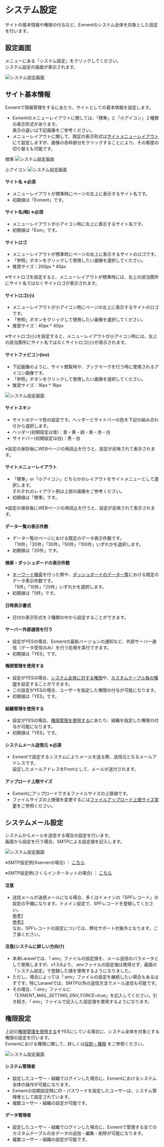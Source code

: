 # システム設定
サイトの基本情報や権限の付与など、Exmentのシステム全体を対象とした設定を行います。  




## 設定画面
メニューにある「システム設定」をクリックしてください。  
システム設定の画面が表示されます。  

![システム設定画面](img/system_setting/system_setting_access.png)  



## サイト基本情報
Exmentで情報管理をするにあたり、サイトとしての基本情報を設定します。

- Exmentのメニューレイアウトに関しては、「標準」と「小アイコン」２種類の表示形式があります。  
表示の違いは下記画像をご参考ください。  
- メニューレイアウトに関して、既定の表示形式は[サイトメニューレイアウト](#サイトメニューレイアウト)にて設定しますが、画像の赤枠部分をクリックすることにより、その都度の切り替えも可能です。

標準
![システム設定画面](img/system_setting/system_setting_layout1.png)  

小アイコン
![システム設定画面](img/system_setting/system_setting_layout2.png)  

#### サイト名 ※必須
- メニューレイアウトが標準時にページの左上に表示するサイト名です。  
- 初期値は「Exment」です。  

#### サイト名(略) ※必須
- メニューレイアウトが小アイコン時に左上に表示するサイト名です。
- 初期値は「Exm」です。  

#### サイトロゴ
- メニューレイアウトが標準時にページの左上に表示するサイトのロゴです。  
- 「参照」ボタンをクリックして使用したい画像を選択してください。  
- 推奨サイズ：200px * 40px  

※サイトロゴを設定すると、メニューレイアウトが標準時には、左上の該当箇所にサイト名ではなくサイトロゴが表示されます。

#### サイトロゴ(小)
- メニューレイアウトが小アイコン時にページの左上に表示するサイトのロゴです。  
- 「参照」ボタンをクリックして使用したい画像を選択してください。  
- 推奨サイズ：40px * 40px  

※サイトロゴ(小)を設定すると、メニューレイアウトが小アイコン時には、左上の該当箇所にサイト名ではなくサイトロゴ(小)が表示されます。

#### サイトファビコン(ico)  
- 下記画像のように、サイト閲覧時や、ブックマークを行う時に使用されるアイコン画像です。  
- 「参照」ボタンをクリックして使用したい画像を選択してください。  
- 推奨サイズ：16px * 16px  

![システム設定画面](img/system_setting/system_setting_favicon.png)  

#### サイトスキン
- サイトのテーマ色の設定です。ヘッダーとサイドバーの色を下記の組み合わせから選択します。  
- ヘッダー(初期設定は青)：青・黄・緑・紫・赤・白  
- サイドバー(初期設定は白)：黒・白  

※設定の保存後にWEBページの再読込を行うと、設定が反映されて表示されます。


#### サイトメニューレイアウト
- 「標準」or「小アイコン」どちらかのレイアウトをサイトメニューとして選択します。  
それぞれのレイアウト例は上部の画像をご参考ください。
- 初期値は「標準」です。  

※設定の保存後にWEBページの再読込を行うと、設定が反映されて表示されます。

#### データ一覧の表示件数
- データ一覧のページにおける既定のデータ表示件数です。  
  「10件」「20件」「30件」「50件」「100件」いずれかを選択します。
- 初期値は「20件」です。  

#### 検索・ダッシュボードの表示件数
- [キーワード検索](/ja/search.md?id=単語検索)を行った際や、[ダッシュボードのデータ一覧](/ja/dashboard.md?id=データ一覧)における既定のデータ表示件数です。  
「5件」「10件」「20件」いずれかを選択します。  
- 初期値は「5件」です。  

#### 日時表示書式
- 日付の表示形式を３種類の中から設定することができます。

#### サーバー外部通信を行う
- 設定がYESの場合、Exmentの最新バージョンの通知など、外部サーバー通信（データ受信のみ）を行う処理を実行できます。
- 初期値は「YES」です。  

#### 権限管理を使用する
- 設定がYESの場合、[システム全体に対する権限](#権限設定)や、[カスタムテーブル毎の権限](/ja/table.md?id=権限)を設定することができます。  
- この設定がYESの場合、ユーザーを指定した権限の付与が可能になります。
- 初期値は「YES」です。  

#### 組織管理を使用する
- 設定がYESの場合、[権限管理を使用する](#権限管理を使用する)にあたり、組織を指定した権限の付与が可能になります。  
- 初期値は「YES」です。  

#### システムメール送信元 ※必須
- Exmentで設定するシステムによりメールを送る際、送信元となるメールアドレスです。  
  設定したメールアドレスをFromとして、メールが送付されます。

#### アップロード上限サイズ
- Exmentにアップロードできるファイルサイズの上限値です。
- ファイルサイズの上限値を変更するには[ファイルアップロード上限サイズ変更](/ja/quickstart_more.md?id=ファイルアップロード上限サイズ変更)をご参照ください。

## システムメール設定
システムからメールを送信する場合の設定を行います。  
画面から設定を行う場合、SMTPによる設定値を記入します。  

![システム設定画面](img/system_setting/system_setting_mail.png)  

※SMTP設定例(Xserverの場合) ： [こちら](https://www.xserver.ne.jp/manual/man_mail_setting.php)  

※SMTP設定例(さくらインターネットの場合) ： [こちら](https://help.sakura.ad.jp/hc/ja/articles/206054132--%E3%83%A9%E3%82%A4%E3%83%88-%E3%82%B9%E3%82%BF%E3%83%B3%E3%83%80%E3%83%BC%E3%83%89-%E3%83%97%E3%83%AC%E3%83%9F%E3%82%A2%E3%83%A0-%E3%83%A1%E3%83%BC%E3%83%AB%E3%83%9C%E3%83%83%E3%82%AF%E3%82%B9-%E3%83%A1%E3%83%BC%E3%83%AB%E3%82%BD%E3%83%95%E3%83%88%E3%81%AE%E4%B8%80%E8%88%AC%E7%9A%84%E3%81%AA%E8%A8%AD%E5%AE%9A%E6%96%B9%E6%B3%95)  

#### 注意
- 送信メールが迷惑メールになる場合、多くはドメインの「SPFレコード」の設定の不備になります。ドメイン設定で、SPFレコードを登録してください。  
[参考1](https://sendgrid.kke.co.jp/blog/?p=3509)  
[参考2](https://salt.iajapan.org/wpmu/anti_spam/admin/operation/information/spf_i01/)  
なお、SPFレコードの設定については、弊社サポート対象外となります。ご了承ください。

#### 注意(システムに詳しい方向け)

- <span class="small">本来Laravelでは、「.env」ファイルの設定値を、メール送信のパラメータとして使用しますが、v1.3.6より、.envファイルの設定値は使用せず、画面の「システム設定」で登録した値を使用するようになりました。</span>
- <span class="small">ただし、場合によっては「.env」ファイルの設定を継続したい場合もあるはずです。特にLaravelでは、SMTP以外の送信方法でメール送信も可能です。</span>
- <span class="small">その場合、「.env」ファイルに「EXMENT_MAIL_SETTING_ENV_FORCE=true」を記入してください。引き続き、「.env」ファイルで記入した設定値を使用するようになります。</span>



## 権限設定
上記の[権限管理を使用する](#権限管理を使用する)をYESにしている場合に、システム全体を対象とする権限の設定を行います。  
Exmentにおける権限に関して、詳しくは[役割・権限](/ja/permission.md) をご参照ください。  

![システム設定画面](img/system_setting/system_setting_authority.png)  

#### システム管理者
- 設定したユーザー・組織でログインした場合に、Exmentにおけるシステム全体の操作が可能になります。  
- Exmentの初期設定時にID・パスワードを設定したユーザーは、システム管理者として設定されています。  
- 複数ユーザー・組織の設定が可能です。  


#### データ管理者
- 設定したユーザー・組織でログインした場合に、Exmentで管理する全てのカスタムテーブルの全データの追加・編集・削除が可能になります。  
- 複数ユーザー・組織の設定が可能です。  
